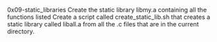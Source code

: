 0x09-static_libraries
Create the static library libmy.a containing all the functions listed
Create a script called create_static_lib.sh that creates a static library called liball.a from all the .c files that are in the current directory.

